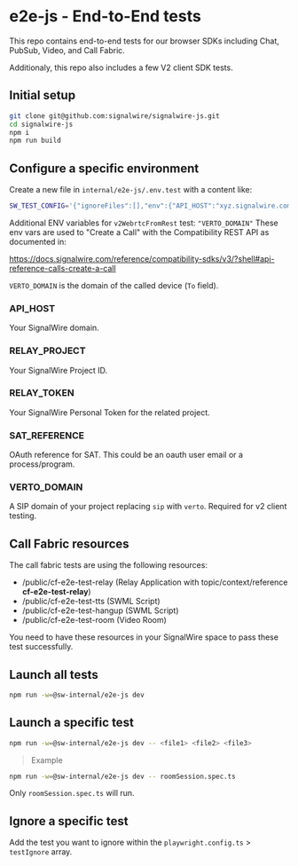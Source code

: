 # e2e-js - End-to-End tests

This repo contains end-to-end tests for our browser SDKs including Chat, PubSub, Video, and Call Fabric.

Additionaly, this repo also includes a few V2 client SDK tests.

## Initial setup

```bash
git clone git@github.com:signalwire/signalwire-js.git
cd signalwire-js
npm i
npm run build
```

## Configure a specific environment

Create a new file in `internal/e2e-js/.env.test` with a content like:

```bash
SW_TEST_CONFIG='{"ignoreFiles":[],"env":{"API_HOST":"xyz.signalwire.com","RELAY_HOST":"relay.signalwire.com","RELAY_PROJECT":"xyz","RELAY_TOKEN":"PTxyz","PLAYBACK_URL":"http://xyz.test.mp4","STREAMING_URL":"rtmp://a.rtmp.youtube.com/live2/111","STREAM_CHECK_URL":"https://rtmp.example.com/stats","RTMP_SERVER":"rtmp://a.rtmp.youtube.com/live2/","RTMP_STREAM_NAME":"someName","SAT_REFERENCE":"oauthReference","VERTO_DOMAIN":"dev-1111.verto.example.com"}}'
```

Additional ENV variables for `v2WebrtcFromRest` test: `"VERTO_DOMAIN"`
These env vars are used to "Create a Call" with the Compatibility REST API as documented in:

https://docs.signalwire.com/reference/compatibility-sdks/v3/?shell#api-reference-calls-create-a-call

`VERTO_DOMAIN` is the domain of the called device (`To` field).

### API_HOST

Your SignalWire domain.

### RELAY_PROJECT

Your SignalWire Project ID.

### RELAY_TOKEN

Your SignalWire Personal Token for the related project.

### SAT_REFERENCE

OAuth reference for SAT. This could be an oauth user email or a process/program.

### VERTO_DOMAIN

A SIP domain of your project replacing `sip` with `verto`. Required for v2 client testing.

## Call Fabric resources

The call fabric tests are using the following resources:

- /public/cf-e2e-test-relay (Relay Application with topic/context/reference **cf-e2e-test-relay**)
- /public/cf-e2e-test-tts (SWML Script)
- /public/cf-e2e-test-hangup (SWML Script)
- /public/cf-e2e-test-room (Video Room)

You need to have these resources in your SignalWire space to pass these test successfully.

## Launch all tests

```bash
npm run -w=@sw-internal/e2e-js dev
```

## Launch a specific test

```bash
npm run -w=@sw-internal/e2e-js dev -- <file1> <file2> <file3>
```

> Example

```bash
npm run -w=@sw-internal/e2e-js dev -- roomSession.spec.ts
```

Only `roomSession.spec.ts` will run.

## Ignore a specific test

Add the test you want to ignore within the `playwright.config.ts` > `testIgnore` array.
